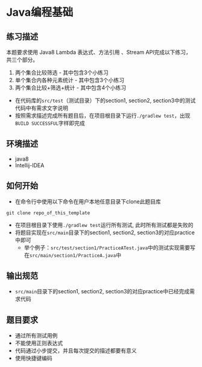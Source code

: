 # Java编程基础

## 练习描述
本题要求使用 Java8 Lambda 表达式、方法引用 、Stream API完成以下练习，共三个部分。

1. 两个集合比较筛选 - 其中包含3个小练习
2. 单个集合内各种元素统计 - 其中包含3个小练习
3. 两个集合比较+筛选+统计 - 其中包含4个小练习

- 在代码库的`src/test`（测试目录）下的section1, section2, section3中的测试代码中有需求文字说明
- 按照需求描述完成所有题目后，在项目根目录下运行`./gradlew test`，出现`BUILD SUCCESSFUL`字样即完成

## 环境描述 
- java8
- Intellij-IDEA

## 如何开始
- 在命令行中使用以下命令在用户本地任意目录下clone此题目库
```
git clone repo_of_this_template
```
- 在项目根目录下使用`./gradlew test`运行所有测试, 此时所有测试都是失败的
- 将题目实现在`src/main`目录下的section1, section2, section3的对应practice中即可
   - 举个例子：`src/test/section1/PracticeATest.java`中的测试实现需要写在`src/main/section1/PracticeA.java`中

## 输出规范
- `src/main`目录下的section1, section2, section3的对应practice中已经完成需求代码
    
## 题目要求
- 通过所有测试用例
- 不能使用正则表达式
- 代码通过小步提交，并且每次提交的描述都要有意义
- 使用快捷键编码


